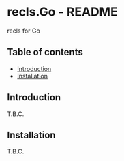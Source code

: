 # recls.Go - README <!-- omit in toc -->

recls for Go

## Table of contents <!-- omit in toc -->

- [Introduction](#introduction)
- [Installation](#installation)


## Introduction

T.B.C.


## Installation

T.B.C.


